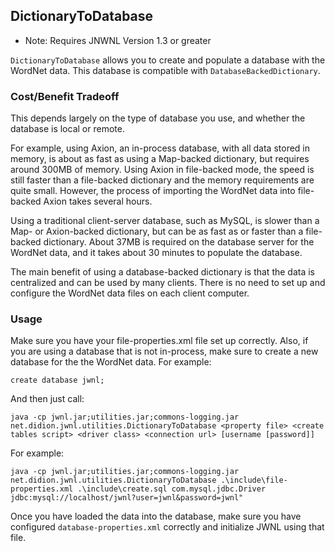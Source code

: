 ## DictionaryToDatabase
- Note:  Requires JNWNL Version 1.3 or greater

`DictionaryToDatabase` allows you to create and populate a database with the WordNet data. 
This database is compatible with `DatabaseBackedDictionary`.

### Cost/Benefit Tradeoff 

This depends largely on the type of database you use, and whether the database is local or remote. 

For example, using Axion, an in-process database, with all data stored in memory, is about as fast as using a 
Map-backed dictionary, but requires around 300MB of memory. Using Axion in file-backed mode, the speed is still 
faster than a file-backed dictionary and the memory requirements are quite small. However, the process of importing 
the WordNet data into file-backed Axion takes several hours.

Using a traditional client-server database, such as MySQL, is slower than a Map- or Axion-backed dictionary, but can 
be as fast as or faster than a file-backed dictionary. About 37MB is required on the database server for the WordNet data, 
and it takes about 30 minutes to populate the database.

The main benefit of using a database-backed dictionary is that the data is centralized and can be used by many clients. 
There is no need to set up and configure the WordNet data files on each client computer.

### Usage

Make sure you have your file-properties.xml file set up correctly. Also, if you are using a database that is not in-process, 
make sure to create a new database for the the WordNet data. For example:

```
create database jwnl;
```

And then just call:

```
java -cp jwnl.jar;utilities.jar;commons-logging.jar net.didion.jwnl.utilities.DictionaryToDatabase <property file> <create tables script> <driver class> <connection url> [username [password]]
```

For example:

```
java -cp jwnl.jar;utilities.jar;commons-logging.jar net.didion.jwnl.utilities.DictionaryToDatabase .\include\file-properties.xml .\include\create.sql com.mysql.jdbc.Driver jdbc:mysql://localhost/jwnl?user=jwnl&password=jwnl"
```

Once you have loaded the data into the database, make sure you have configured `database-properties.xml` correctly and 
initialize JWNL using that file.